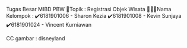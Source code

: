 Tugas Besar MIBD PBW
📖Topik : Registrasi Objek Wisata
🧑‍🤝‍🧑Nama Kelompok : 
✔️6181901006 - Sharon Kezia
✔️6181901008 - Kevin Sunjaya
✔️6181901024 - Vincent Kurniawan

CC gambar : disneyland
